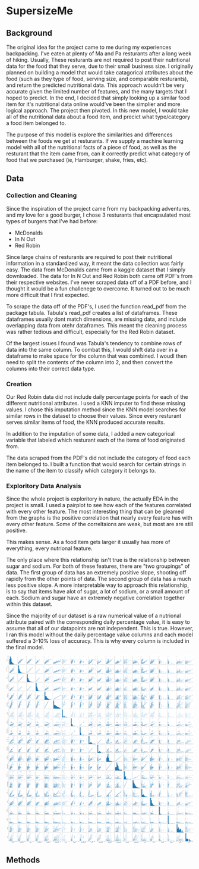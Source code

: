 # SupersizeMe

## Background
The original idea for the project came to me during my experiences backpacking. I've eaten at plenty of Ma and Pa resturants after a long week of hiking. Usually, These resturants are not required to post their nutritional data for the food that they serve, due to their small business size. I originally planned on building a model that would take catagorical attributes about the food (such as they type of food, serving size, and comparable resturants), and return the predicted nutritional data. This approach wouldn't be very accurate given the limited number of features, and the many targets that I hoped to predict. In the end, I decided that simply looking up a similar food item for it's nutritional data online would've been the simplier and more logical approach. The project then pivoted. In this new model, I would take all of the nutritional data about a food item, and precict what type/category a food item belonged to.

The purpose of this model is explore the similarities and differences between the foods we get at resturants. If we supply a machine learning model with all of the nutritional facts of a piece of food, as well as the resturant that the item came from, can it correctly predict what category of food that we purchased (ie, Hamburger, shake, fries, etc).

## Data
### Collection and Cleaning
Since the inspiration of the project came from my backpacking adventures, and my love for a good burger, I chose 3 resturants that encapsulated most types of burgers that I've had before:
  * McDonalds
  * In N Out
  * Red Robin
  
Since large chains of resturants are required to post their nutritional information in a standardized way, it meant the data collection was fairly easy. The data from McDonalds came from a kaggle dataset that I simply downloaded. The data for In N Out and Red Robin both came off PDF's from their respective websites. I've never scraped data off of a PDF before, and I thought it would be a fun challenege to overcome. It turned out to be much more difficult that I first expected.

To scrape the data off of the PDF's, I used the function read_pdf from the package tabula. Tabula's read_pdf creates a list of dataframes. These dataframes usually dont match dimensions, are missing data, and include overlapping data from otehr dataframes. This meant the cleaning process was rather tedious and difficult, especially for the Red Robin dataset.

Of the largest issues I found was Tabula's tendency to combine rows of data into the same column. To combat this, I would shift data over in a dataframe to make space for the column that was combined. I woudl then need to split the contents of the column into 2, and then convert the columns into their correct data type.

### Creation
Our Red Robin data did not include daily percentage points for each of the different nutritional attributes. I used a KNN imputer to find these missing values. I chose this imputation method since the KNN model searches for similar rows in the dataset to choose their values. Since every resturant serves similar items of food, the KNN produced accurate results.

In addition to the imputation of some data, I added a new categorical variable that labeled which resturant each of the items of food originated from.

The data scraped from the PDF's did not include the category of food each item belonged to. I built a function that would search for certain strings in the name of the item to classify which category it belongs to. 

### Exploritory Data Analysis
Since the whole project is exploritory in nature, the actually EDA in the project is small. I used a pairplot to see how each of the features correlated with every other feature. The most interesting thing that can be gleamed from the graphs is the positive correlation that nearly every feature has with every other feature. Some of the correltaions are weak, but most are are still positive.

This makes sense. As a food item gets larger it usually has more of everything, every nutrional feature.

The only place where this relationship isn't true is the relationship between sugar and sodium. For both of these features, there are "two groupings" of data. The first group of data has an extremely positive slope, shooting off rapidly from the other points of data. The second group of data has a much less positive slope. A more interpretable way to approach this relationship, is to say that items have alot of sugar, a lot of sodium, or a small amount of each. Sodium and sugar have an extremely negative correlation together within this dataset.

Since the majority of our dataset is a raw numerical value of a nutrional attribute paired with the corresponding daily percentage value, it is easy to assume that all of our datapoints are not independent. This is true. However, I ran this model without the daily percentage value columns and each model suffered a 3-10% loss of accuracy. This is why every column is included in the final model.

![](/pairplot.png)
## Methods




